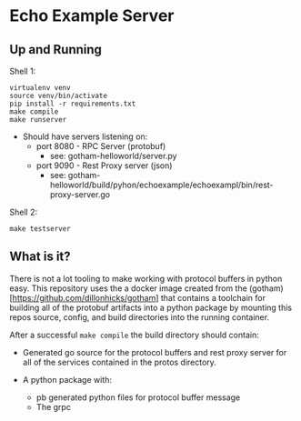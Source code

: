 # Echo Example Server


## Up and Running

Shell 1:

```
virtualenv venv
source venv/bin/activate
pip install -r requirements.txt
make compile
make runserver
```

- Should have servers listening on:
  - port 8080 - RPC Server (protobuf)
    - see: gotham-helloworld/server.py
  - port 9090 - Rest Proxy server (json)
    - see: gotham-helloworld/build/pyhon/echoexample/echoexampl/bin/rest-proxy-server.go


Shell 2:
```
make testserver
```


## What is it?


There is not a lot tooling to make working with protocol buffers in
python easy. This repository uses the a docker image created from the
(gotham)[https://github.com/dillonhicks/gotham] that contains a
toolchain for building all of the protobuf artifacts into a python
package by mounting this repos source, config, and build directories
into the running container.


After a successful `make compile` the build directory should contain:

- Generated go source for the protocol buffers and rest proxy server
  for all of the services contained in the protos directory.

- A python package with:
  - pb generated python files for protocol buffer message
  - The grpc
